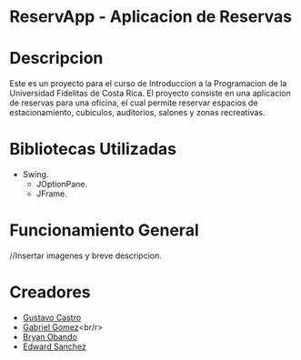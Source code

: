# ReservApp -  Aplicacion de Reservas

# Descripcion 

Este es un proyecto para el curso de Introduccion a la Programacion de la Universidad Fidelitas de Costa Rica. 
El proyecto consiste en una aplicacion de reservas para una oficina, el cual permite reservar espacios de estacionamiento, cubiculos, auditorios, salones y zonas recreativas.

# Bibliotecas Utilizadas
- Swing.
  * JOptionPane.
  * JFrame.
 
# Funcionamiento General

//Insertar imagenes y breve descripcion.

# Creadores
 - [Gustavo Castro](https://github.com/TavilloCastro)<br/>
 - [Gabriel Gomez](https://github.com/gabgg27)<br/r>
 - [Bryan Obando](https://github.com/YoshBr) 
 - [Edward Sanchez](https://github.com/alvarado-ed)<br/>

